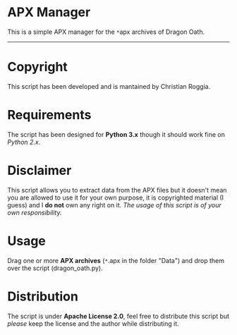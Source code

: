 # APX Manager #
This is a simple APX manager for the `*`apx archives of Dragon Oath.

---




# Copyright #
This script has been developed and is mantained by Christian Roggia.

# Requirements #
The script has been designed for **Python 3.x** though it should work fine on _Python 2.x_.

# Disclaimer #
This script allows you to extract data from the APX files but it doesn't mean you are allowed to use it for your own purpose, it is copyrighted material (I guess) and I **do not** own any right on it.
_The usage of this script is of your own responsibility._

# Usage #
Drag one or more **APX archives** (`*`.apx in the folder "Data") and drop them over the script (dragon\_oath.py).

# Distribution #
The script is under **Apache License 2.0**, feel free to distribute this script but _please_ keep the license and the author while distributing it.